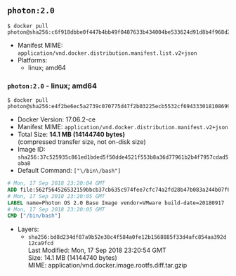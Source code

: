 ## `photon:2.0`

```console
$ docker pull photon@sha256:c6f918dbbe0f447b4bb49f0487633b434004be533624d91d8b4f968d2657338c
```

-	Manifest MIME: `application/vnd.docker.distribution.manifest.list.v2+json`
-	Platforms:
	-	linux; amd64

### `photon:2.0` - linux; amd64

```console
$ docker pull photon@sha256:e4f2be6ec5a2739c070775d47f2b03225ecb5532cf6943330181086992fd754a
```

-	Docker Version: 17.06.2-ce
-	Manifest MIME: `application/vnd.docker.distribution.manifest.v2+json`
-	Total Size: **14.1 MB (14144740 bytes)**  
	(compressed transfer size, not on-disk size)
-	Image ID: `sha256:37c525935c861ed1bded5f50dde4521f553b8a36d77961b2b4f7957cdad5aba8`
-	Default Command: `["\/bin\/bash"]`

```dockerfile
# Mon, 17 Sep 2018 23:20:04 GMT
ADD file:562f564526532159bbcb37cb635c974fee7cfc74a2fd28b47b083a244b07f630 in / 
# Mon, 17 Sep 2018 23:20:05 GMT
LABEL name=Photon OS 2.0 Base Image vendor=VMware build-date=20180917
# Mon, 17 Sep 2018 23:20:05 GMT
CMD ["/bin/bash"]
```

-	Layers:
	-	`sha256:bd8d234df87a9b52e38c4f584a0fe12b1568885f33d4afc854aa392d12ca9fcd`  
		Last Modified: Mon, 17 Sep 2018 23:20:54 GMT  
		Size: 14.1 MB (14144740 bytes)  
		MIME: application/vnd.docker.image.rootfs.diff.tar.gzip
